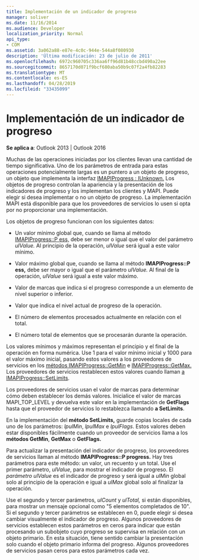 ```yaml
---
title: Implementación de un indicador de progreso
manager: soliver
ms.date: 11/16/2014
ms.audience: Developer
localization_priority: Normal
api_type:
- COM
ms.assetid: 3a062a88-e87e-4c0c-944e-544a8f080930
description: 'Última modificación: 23 de julio de 2011'
ms.openlocfilehash: 6972c960705c336aa6ff96d81b48ccbd490a22ee
ms.sourcegitcommit: 8657170d071f9bcf680aba50b9c07f2a4fb82283
ms.translationtype: MT
ms.contentlocale: es-ES
ms.lasthandoff: 04/28/2019
ms.locfileid: "33435099"
---
```

# <a name="implementing-a-progress-indicator"></a>Implementación de un indicador de progreso

  
  
**Se aplica a**: Outlook 2013 | Outlook 2016 
  
Muchas de las operaciones iniciadas por los clientes llevan una cantidad de tiempo significativa. Uno de los parámetros de entrada para estas operaciones potencialmente largas es un puntero a un objeto de progreso, un objeto que implementa la interfaz [IMAPIProgress : IUnknown.](imapiprogressiunknown.md) Los objetos de progreso controlan la apariencia y la presentación de los indicadores de progreso y los implementan los clientes y MAPI. Puede elegir si desea implementar o no un objeto de progreso. La implementación MAPI está disponible para que los proveedores de servicios lo usen si opta por no proporcionar una implementación. 
  
Los objetos de progreso funcionan con los siguientes datos:
  
- Un valor mínimo global que, cuando se llama al método [IMAPIProgress::P ess,](imapiprogress-progress.md) debe ser menor o igual que el valor del parámetro _ulValue._ Al principio de la operación,  _ulValue_ será igual a este valor mínimo. 
    
- Valor máximo global que, cuando se llama al método **IMAPIProgress::P ess,** debe ser mayor o igual que el parámetro _ulValue._ Al final de la operación,  _ulValue_ será igual a este valor máximo. 
    
- Valor de marcas que indica si el progreso corresponde a un elemento de nivel superior o inferior.
    
- Valor que indica el nivel actual de progreso de la operación.
    
- El número de elementos procesados actualmente en relación con el total.
    
- El número total de elementos que se procesarán durante la operación.
    
Los valores mínimos y máximos representan el principio y el final de la operación en forma numérica. Use 1 para el valor mínimo inicial y 1000 para el valor máximo inicial, pasando estos valores a los proveedores de servicios en los [métodos IMAPIProgress::GetMin](imapiprogress-getmin.md) e [IMAPIProgress::GetMax.](imapiprogress-getmax.md) Los proveedores de servicios restablecen estos valores cuando llaman [a IMAPIProgress::SetLimits](imapiprogress-setlimits.md). 
  
Los proveedores de servicios usan el valor de marcas para determinar cómo deben establecer los demás valores. Inicialice el valor de marcas MAPI_TOP_LEVEL y devuelva este valor en la implementación de **GetFlags** hasta que el proveedor de servicios lo restablezca llamando **a SetLimits**. 
  
En la implementación del **método SetLimits,** guarde copias locales de cada uno de los parámetros:  _lpulMin_,  _lpulMax_ e  _lpulFlags_. Estos valores deben estar disponibles fácilmente cuando un proveedor de servicios llama a los **métodos GetMin**, **GetMax** o **GetFlags.** 
  
Para actualizar la presentación del indicador de progreso, los proveedores de servicios llaman al método **IMAPIProgress::P progress.** Hay tres parámetros para este método: un valor, un recuento y un total. Use el primer parámetro,  _ulValue_, para mostrar el indicador de progreso. El  _parámetro ulValue_ es el indicador de progreso y será igual a  _ulMin_ global solo al principio de la operación e igual a  _ulMax_ global solo al finalizar la operación. 
  
Use el segundo y tercer parámetros,  _ulCount_ y  _ulTotal,_ si están disponibles, para mostrar un mensaje opcional como "5 elementos completados de 10". Si el segundo y tercer parámetros se establecen en 0, puede elegir si desea cambiar visualmente el indicador de progreso. Algunos proveedores de servicios establecen estos parámetros en ceros para indicar que están procesando un subobjeto cuyo progreso se supervisa en relación con un objeto primario. En esta situación, tiene sentido cambiar la presentación solo cuando el objeto primario informa del progreso. Algunos proveedores de servicios pasan ceros para estos parámetros cada vez. 
  

